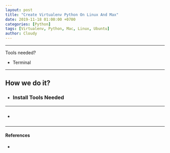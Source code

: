 ```yaml
---
layout: post
title: "Create Virtualenv Python On Linux And Max"
date: 2019-11-18 01:00:00 +0700
categories: [Python]
tags: [Virtualenv, Python, Mac, Linux, Ubuntu]
author: Cloudy
---
```


---

Tools needed?
- Terminal

---

## How we do it?

- ### Install Tools Needed

---

- ### 
---

#### References
- 